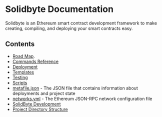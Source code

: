 # Solidbyte Documentation

Solidbyte is an Ethereum smart contract development framework to make creating,
compiling, and deploying your smart contracts easy.

## Contents

 - [Road Map](roadmap.md).
 - [Commands Reference](commands.md)
 - [Deployment](deployment.md)
 - [Templates](templates.md)
 - [Testing](testing.md)
 - [Scripts](script.md)
 - [metafile.json](metafile.md) - The JSON file that contains information about deployments and project state
 - [networks.yml](networks.md) - The Ethereum JSON-RPC network configuration file
 - [SolidByte Development](development.md)
 - [Project Directory Structure](structure.md)
 